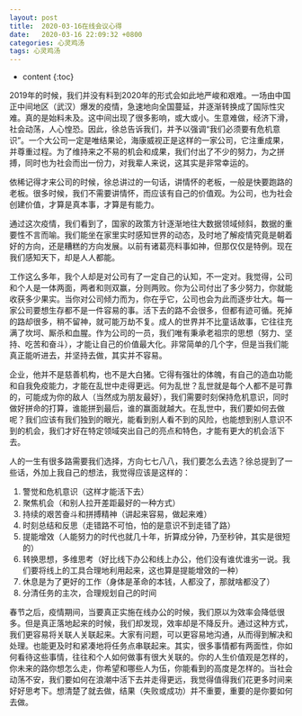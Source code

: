 ```yaml
---
layout: post
title:  2020-03-16在线会议心得
date:   2020-03-16 22:09:32 +0800
categories: 心灵鸡汤
tags: 心灵鸡汤
---
```


* content
{:toc}

2019年的时候，我们并没有料到2020年的形式会如此地严峻和艰难。一场由中国正中间地区（武汉）爆发的疫情，急速地向全国蔓延，并逐渐转换成了国际性灾难。真的是始料未及。这中间出现了很多影响，或大或小。生意难做，经济下滑，社会动荡，人心惶恐。因此，徐总告诉我们，并予以强调“我们必须要有危机意识”。一个大公司一定是唯结果论，海康威视正是这样的一家公司，它注重成果，并尊重过程。为了维持来之不易的机会和成果，我们付出了不少的努力，为之拼搏，同时也为社会而出一份力，对我辈人来说，这其实是非常幸运的。

依稀记得才来公司的时候，徐总讲过的一句话，讲情怀的老板，一般是快要跑路的老板。很多时候，我们不需要讲情怀，而应该有自己的价值观。为公司，也为社会创建价值，才算是真本事，才算是有能力。

通过这次疫情，我们看到了，国家的政策方针逐渐地往大数据领域倾斜，数据的重要性不言而喻。我们能坐在家里实时感知世界的动态，及时地了解疫情究竟是朝着好的方向，还是糟糕的方向发展。以前有诸葛亮料事如神，但那仅仅是特例。现在我们感知天下，却是人人都能。

工作这么多年，我个人却是对公司有了一定自己的认知，不一定对。我觉得，公司和个人是一体两面，两者和则双赢，分则两败。你为公司付出了多少努力，你就能收获多少果实。当你对公司倾力而为，你在乎它，公司也会为此而逐步壮大。每一家公司要想生存都不是一件容易的事。活下去的路不会很多，但都有迹可循。死掉的路却很多，稍不留神，就可能万劫不复。成人的世界并不比童话故事，它往往充满了坎坷、厮杀和血腥。作为公司的一员，我们唯有秉承老祖宗的思想（努力、坚持、吃苦和奋斗），才能让自己的价值最大化。非常简单的几个字，但是当我们能真正能听进去，并坚持去做，其实并不容易。

企业，他并不是慈善机构，也不是大白猪。它得有强壮的体魄，有自己的造血功能和自我免疫能力，才能在乱世中走得更远。何为乱世？乱世就是每个人都不是可靠的，可能成为你的敌人（当然成为朋友最好），我们需要时刻保持危机意识，同时做好拼命的打算，谁能拼到最后，谁的赢面就越大。在乱世中，我们要如何去做呢？我们应该有我们独到的眼光，能看到别人看不到的风险，也能想到别人意识不到的机会，我们才好在特定领域突出自己的亮点和特色，才能有更大的机会活下去。

人的一生有很多路需要我们选择，方向七七八八，我们要怎么去选？徐总提到了一些话，外加上我自己的想法，我觉得应该是这样的：

1. 警觉和危机意识（这样才能活下去）
2. 聚焦机会（和别人拉开差距最好的一种方式）
3. 持续的艰苦奋斗和拼搏精神（讲起来容易，做起来难）
4. 时刻总结和反思（走错路不可怕，怕的是意识不到走错了路）
5. 提能增效（人能努力的时代也就几十年，折算成分钟，乃至秒钟，其实是很短的）
6. 转换思想，多维思考（好比线下办公和线上办公，他们没有谁优谁劣一说。我们要将线上的工具合理地利用起来，这也算是提能增效的一种）
7. 休息是为了更好的工作（身体是革命的本钱，人都没了，那就啥都没了）
8. 分清任务的主次，合理规划自己的时间

春节之后，疫情期间，当要真正实施在线办公的时候，我们原以为效率会降低很多。但是真正落地起来的时候，我们却发现，效率却是不降反升。通过这种方式，我们更容易将关联人关联起来。大家有问题，可以更容易地沟通，从而得到解决和处理。也能更及时和紧凑地将任务点串联起来。其实，很多事情都有两面性，你如何看待这些事情，往往和个人如何做事有很大关联的。你的人生价值观是怎样的，你未来的路你想怎么走，你希望和哪些人为伍，你能看到的高度是怎样的。当社会动荡不安，我们要如何在浪潮中活下去并走得更远，我觉得值得我们花更多时间来好好思考下。想清楚了就去做，结果（失败或成功）并不重要，重要的是你要如何去做。